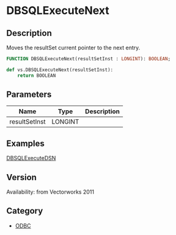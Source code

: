 # DBSQLExecuteNext

## Description
Moves the resultSet current pointer to the next entry.

```pascal
FUNCTION DBSQLExecuteNext(resultSetInst : LONGINT): BOOLEAN;
```

```python
def vs.DBSQLExecuteNext(resultSetInst):
    return BOOLEAN
```

## Parameters
|Name|Type|Description|
|---|---|---|
|resultSetInst|LONGINT|   |

## Examples
[DBSQLExecuteDSN](DBSQLExecuteDSN.md)

## Version
Availability: from Vectorworks 2011

## Category
* [ODBC](../Categories/ODBC.md)
